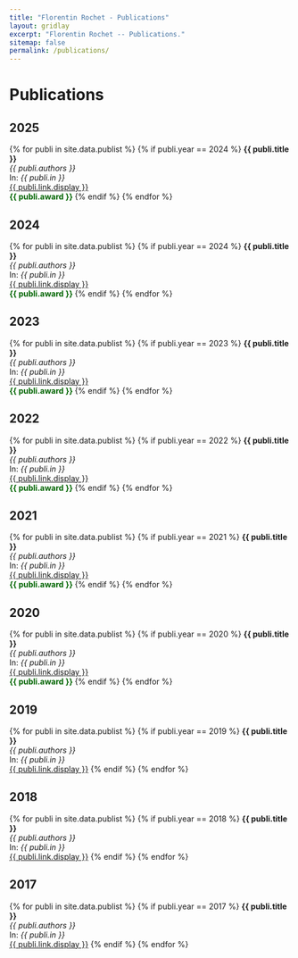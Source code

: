 ```yaml
---
title: "Florentin Rochet - Publications"
layout: gridlay
excerpt: "Florentin Rochet -- Publications."
sitemap: false
permalink: /publications/
---
```



# Publications

## 2025

{% for publi in site.data.publist %}
  {% if publi.year == 2024 %}
  <b>{{ publi.title }} </b><br />
  <em>{{ publi.authors }} </em><br />
  In:<em> {{ publi.in }} </em><br />
  <a href="{{ publi.link.url }}">{{ publi.link.display }}</a> <br />
  <span style="color:darkgreen"><b> {{ publi.award }} </b></span>
  {% endif %}
{% endfor %}

## 2024

{% for publi in site.data.publist %}
  {% if publi.year == 2024 %}
  <b>{{ publi.title }} </b><br />
  <em>{{ publi.authors }} </em><br />
  In:<em> {{ publi.in }} </em><br />
  <a href="{{ publi.link.url }}">{{ publi.link.display }}</a> <br />
  <span style="color:darkgreen"><b> {{ publi.award }} </b></span>
  {% endif %}
{% endfor %}

## 2023

{% for publi in site.data.publist %}
  {% if publi.year == 2023 %}
  <b>{{ publi.title }} </b><br />
  <em>{{ publi.authors }} </em><br />
  In:<em> {{ publi.in }} </em><br />
  <a href="{{ publi.link.url }}">{{ publi.link.display }}</a> <br />
  <span style="color:darkgreen"><b> {{ publi.award }} </b></span>
  {% endif %}
{% endfor %}


## 2022

{% for publi in site.data.publist %}
  {% if publi.year == 2022 %}
  <b>{{ publi.title }} </b><br />
  <em>{{ publi.authors }} </em><br />
  In:<em> {{ publi.in }} </em><br />
  <a href="{{ publi.link.url }}">{{ publi.link.display }}</a> <br />
  <span style="color:darkgreen"><b> {{ publi.award }} </b></span>
  {% endif %}
{% endfor %}

## 2021

{% for publi in site.data.publist %}
  {% if publi.year == 2021 %}
  <b>{{ publi.title }} </b><br />
  <em>{{ publi.authors }} </em><br />
  In:<em> {{ publi.in }} </em><br />
  <a href="{{ publi.link.url }}">{{ publi.link.display }}</a> <br />
  <span style="color:darkgreen"><b> {{ publi.award }} </b></span>
  {% endif %}
{% endfor %}

## 2020

{% for publi in site.data.publist %}
  {% if publi.year == 2020 %}
  <b>{{ publi.title }} </b><br />
  <em>{{ publi.authors }} </em><br />
  In:<em> {{ publi.in }} </em><br />
  <a href="{{ publi.link.url }}">{{ publi.link.display }}</a> <br />
  <span style="color:darkgreen"><b> {{ publi.award }} </b></span>
  {% endif %}
{% endfor %}

## 2019

{% for publi in site.data.publist %}
  {% if publi.year == 2019 %}
  <b>{{ publi.title }} </b><br />
  <em>{{ publi.authors }} </em><br />
  In:<em> {{ publi.in }} </em><br />
  <a href="{{ publi.link.url }}">{{ publi.link.display }}</a>
  {% endif %}
{% endfor %}

## 2018

{% for publi in site.data.publist %}
  {% if publi.year == 2018 %}
  <b>{{ publi.title }} </b><br />
  <em>{{ publi.authors }} </em><br />
  In:<em> {{ publi.in }} </em><br />
  <a href="{{ publi.link.url }}">{{ publi.link.display }}</a>
  {% endif %}
{% endfor %}

## 2017

{% for publi in site.data.publist %}
  {% if publi.year == 2017 %}
  <b>{{ publi.title }} </b><br />
  <em>{{ publi.authors }} </em><br />
  In:<em> {{ publi.in }} </em><br />
  <a href="{{ publi.link.url }}">{{ publi.link.display }}</a>
  {% endif %}
{% endfor %}



